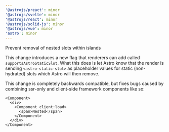 ```yaml
---
'@astrojs/preact': minor
'@astrojs/svelte': minor
'@astrojs/react': minor
'@astrojs/solid-js': minor
'@astrojs/vue': minor
'astro': minor
---
```


Prevent removal of nested slots within islands

This change introduces a new flag that renderers can add called `supportsAstroStaticSlot`. What this does is let Astro know that the render is sending `<astro-static-slot>` as placeholder values for static (non-hydrated) slots which Astro will then remove.

This change is completely backwards compatible, but fixes bugs caused by combining ssr-only and client-side framework components like so:

```astro
<Component>
  <div>
    <Component client:load>
      <span>Nested</span>
    </Component>
  </div>
</Component>
```
